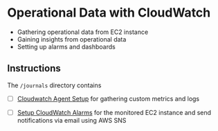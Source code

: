 # Operational Data with CloudWatch

- Gathering operational data from EC2 instance
- Gaining insights from operational data
- Setting up alarms and dashboards

## Instructions

The `/journals` directory contains

- [ ] [Cloudwatch Agent Setup](journals/setup-cloudwatch-agent.md) for gathering custom metrics and logs

- [ ] [Setup CloudWatch Alarms](journals/setup-cloudwatch-alarm.md) for the monitored EC2 instance and send notifications via email using AWS SNS